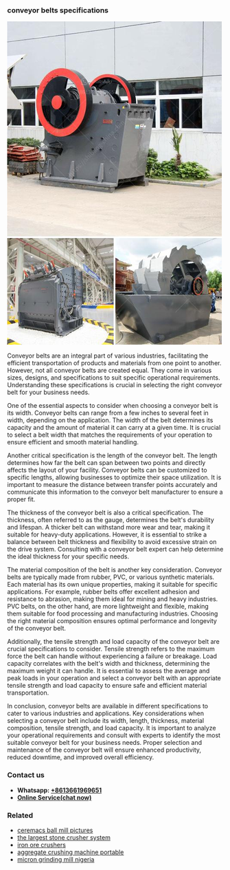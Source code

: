 <h3>conveyor belts specifications</h3><img src='1708499358.jpg' alt=''><p>Conveyor belts are an integral part of various industries, facilitating the efficient transportation of products and materials from one point to another. However, not all conveyor belts are created equal. They come in various sizes, designs, and specifications to suit specific operational requirements. Understanding these specifications is crucial in selecting the right conveyor belt for your business needs.</p><p>One of the essential aspects to consider when choosing a conveyor belt is its width. Conveyor belts can range from a few inches to several feet in width, depending on the application. The width of the belt determines its capacity and the amount of material it can carry at a given time. It is crucial to select a belt width that matches the requirements of your operation to ensure efficient and smooth material handling.</p><p>Another critical specification is the length of the conveyor belt. The length determines how far the belt can span between two points and directly affects the layout of your facility. Conveyor belts can be customized to specific lengths, allowing businesses to optimize their space utilization. It is important to measure the distance between transfer points accurately and communicate this information to the conveyor belt manufacturer to ensure a proper fit.</p><p>The thickness of the conveyor belt is also a critical specification. The thickness, often referred to as the gauge, determines the belt's durability and lifespan. A thicker belt can withstand more wear and tear, making it suitable for heavy-duty applications. However, it is essential to strike a balance between belt thickness and flexibility to avoid excessive strain on the drive system. Consulting with a conveyor belt expert can help determine the ideal thickness for your specific needs.</p><p>The material composition of the belt is another key consideration. Conveyor belts are typically made from rubber, PVC, or various synthetic materials. Each material has its own unique properties, making it suitable for specific applications. For example, rubber belts offer excellent adhesion and resistance to abrasion, making them ideal for mining and heavy industries. PVC belts, on the other hand, are more lightweight and flexible, making them suitable for food processing and manufacturing industries. Choosing the right material composition ensures optimal performance and longevity of the conveyor belt.</p><p>Additionally, the tensile strength and load capacity of the conveyor belt are crucial specifications to consider. Tensile strength refers to the maximum force the belt can handle without experiencing a failure or breakage. Load capacity correlates with the belt's width and thickness, determining the maximum weight it can handle. It is essential to assess the average and peak loads in your operation and select a conveyor belt with an appropriate tensile strength and load capacity to ensure safe and efficient material transportation.</p><p>In conclusion, conveyor belts are available in different specifications to cater to various industries and applications. Key considerations when selecting a conveyor belt include its width, length, thickness, material composition, tensile strength, and load capacity. It is important to analyze your operational requirements and consult with experts to identify the most suitable conveyor belt for your business needs. Proper selection and maintenance of the conveyor belt will ensure enhanced productivity, reduced downtime, and improved overall efficiency.</p><h3>Contact us</h3><ul><li><strong>Whatsapp:&nbsp;<a href="https://wa.me/8613661969651">+8613661969651</a></strong></li><li><a href="https://swt.shibang-china.com/?git&amp;zhl&amp;conveyor belts specifications"><strong>Online Service(chat now)</strong></a></li></ul><h3>Related</h3><ul><li><a href='ceremacs ball mill pictures.md'>ceremacs ball mill pictures</a></li><li><a href='the largest stone crusher system.md'>the largest stone crusher system</a></li><li><a href='iron ore crushers.md'>iron ore crushers</a></li><li><a href='aggregate crushing machine portable.md'>aggregate crushing machine portable</a></li><li><a href='micron grinding mill nigeria.md'>micron grinding mill nigeria</a></li></ul>
